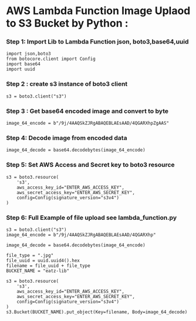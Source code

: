 
# AWS Lambda Function Image Uplaod to S3 Bucket by Python : 

### Step 1:  Import Lib to Lambda Function json, boto3,base64,uuid

```
import json,boto3
from botocore.client import Config
import base64
import uuid

```

### Step 2 : create s3 instance of boto3 client

```
s3 = boto3.client("s3")

```

### Step 3 : Get base64 encoded image and convert to byte

```
image_64_encode = b"/9j/4AAQSkZJRgABAQEBLAEsAAD/4QGARXhpZgAAS"
```

### Step 4: Decode image from encoded data

```
image_64_decode = base64.decodebytes(image_64_encode)

```

### Step 5: Set AWS Access and Secret key to boto3 resource

```
s3 = boto3.resource(
    's3',
    aws_access_key_id="ENTER_AWS_ACCESS_KEY",
    aws_secret_access_key="ENTER_AWS_SECRET_KEY",
    config=Config(signature_version="s3v4")
)

```

### Step 6: Full Example of file upload see lambda_function.py



```
s3 = boto3.client("s3")
image_64_encode = b"/9j/4AAQSkZJRgABAQEBLAEsAAD/4QGARXhp"

image_64_decode = base64.decodebytes(image_64_encode)

file_type = ".jpg"
file_uuid = uuid.uuid4().hex
filename = file_uuid + file_type
BUCKET_NAME = "eatz-lib"

s3 = boto3.resource(
    's3',
    aws_access_key_id="ENTER_AWS_ACCESS_KEY",
    aws_secret_access_key="ENTER_AWS_SECRET_KEY",
    config=Config(signature_version="s3v4")
)
s3.Bucket(BUCKET_NAME).put_object(Key=filename, Body=image_64_decode)

```





